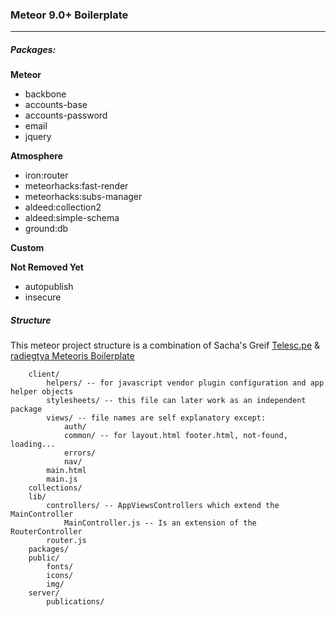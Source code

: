 ### Meteor 9.0+ Boilerplate
---

##### Packages:

__Meteor__

- backbone
- accounts-base
- accounts-password
- email
- jquery

__Atmosphere__

- iron:router 
- meteorhacks:fast-render
- meteorhacks:subs-manager
- aldeed:collection2
- aldeed:simple-schema
- ground:db

__Custom__

__Not Removed Yet__

- autopublish
- insecure

##### Structure

This meteor project structure is a combination of Sacha's Greif [Telesc.pe](https://github.com/TelescopeJS/Telescope) & [radiegtya Meteoris Boilerplate](https://github.com/radiegtya/meteoris)

		client/
			helpers/ -- for javascript vendor plugin configuration and app helper objects
			stylesheets/ -- this file can later work as an independent package
			views/ -- file names are self explanatory except:
				auth/
				common/ -- for layout.html footer.html, not-found, loading...
				errors/
				nav/
			main.html
			main.js
		collections/
		lib/
			controllers/ -- AppViewsControllers which extend the MainController
				MainController.js -- Is an extension of the RouterController
			router.js
		packages/
		public/
			fonts/
			icons/
			img/
		server/
			publications/
